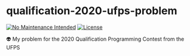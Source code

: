 # qualification-2020-ufps-problem

[![No Maintenance Intended](http://unmaintained.tech/badge.svg)](http://unmaintained.tech/)
[![License](https://img.shields.io/github/license/mashape/apistatus.svg)](https://github.com/RD17/ambar/blob/master/License.txt)

:alien: My problem for the 2020 Qualification Programming Contest from the UFPS
